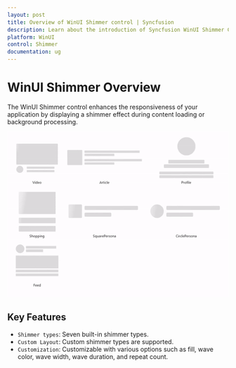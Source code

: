 ```yaml
---
layout: post
title: Overview of WinUI Shimmer control | Syncfusion
description: Learn about the introduction of Syncfusion WinUI Shimmer Control (SfShimmer) with essential features and more.
platform: WinUI
control: Shimmer
documentation: ug
---
```


# WinUI Shimmer Overview

The WinUI Shimmer control enhances the responsiveness of your application by displaying a shimmer effect during content loading or background processing.

![WinUI Shimmer control overview](Shimmer_images/Overview_images/winui_shimmer_overview.gif)

## Key Features

* `Shimmer types`: Seven built-in shimmer types.
* `Custom Layout`: Custom shimmer types are supported.
* `Customization`: Customizable with various options such as fill, wave color, wave width, wave duration, and repeat count.